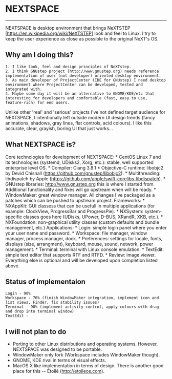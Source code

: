 # NEXTSPACE
-------------------------------------------------------------------------------

NEXTSPACE is desktop environment that brings NeXTSTEP [https://en.wikipedia.org/wiki/NeXTSTEP] look and feel to Linux. I try to keep the user experience as close as possible to the original NeXT's OS.

## Why am I doing this?
    1. I like look, feel and design principles of NeXTstep.
    2. I think GNUstep project (http://www.gnustep.org) needs reference implementation of user (not developer) oriented desktop environment.
    3. As main developer of ProjectCenter (IDE for GNUstep) I need desktop environment where ProjectCenter can be developed, tested and integrated with.
    4. Maybe some day it will be an alternative to GNOME/KDE/etc that interesting for developers and comfortable (fast, easy to use, feature-rich) for end users.
Unlike other 'real' and 'serious' projects I've not defined target audience for NEXTSPACE, I intentionally left outside modern UI design trends (fancy animations, shadows, gray lines, flat controls, acid colours). I like this accurate, clear, grayish, boring UI that just works...

## What NEXTSPACE is?
Core technologies for development of NEXTSPACE:
    * CentOS Linux 7 and its technologies (systemd, UDisks2, Xorg, etc.): stable, well supported enterprise level OS.
    * Compiler: Clang 3.8.1
    * Objective-C runtime: libobjc2 by Devid Chisnall (https://github.com/gnustep/libobjc2).
    * Multithreading: libdispatch by Apple (https://github.com/apple/swift-corelibs-libdispatch).
    * GNUstep libraries: http://www.gnustep.org this is where I started from. Additional functionality and fixes will go upstream when will be ready.
    * WindowMaker: great window manager. All changes I've packaged as a patches which can be pushed to upstream project.
Frameworks:
    * NXAppKit: GUI classess that can be usefull in multiple applications (for example: ClockView, ProgressBar and ProgressPie).
    * NXSystem: system-specific classes goes here (UDisks, UPower, D-BUS, XRandR, XKB, etc.).
    * NXFoundation: non-graphical utility classes (custom defaults and bundle management, etc.)
Applications:
    * Login: simple login panel where you enter your user name and password.
    * Workspace: file manager, window manager, process manager, dock.
    * Preferences: settings for locale, fonts, displays (size, arrangment), keyboard, mouse, sound, network, power management.
    * Terminal: terminal with Linux console emulation.
    * TextEdit: simple text editor that supports RTF and RTFD.
    * Review: image viewer.
Everything else is optional and will be developed upon completion listed above.

## Status of implementaion
    Login - 90%
    Workspace - 70% (finish WindowMaker integration, implement icon and list views, Finder, fix stability issues)
    Terminal - 90% (implement activity control, apply colours with drag and drop into terminal window)
    TextEdit - 

## I will not plan to do
  * Porting to other Linux distributions and operating systems. However, NEXTSPACE was designed to be portable.
  * WindowMaker only fork (Workspace includes WindowMaker though).
  * GNOME, KDE rival in terms of visual effects.
  * MacOS X like implementation in terms of design. There is another good place for this -- Étoilé (http://etoileos.com).
